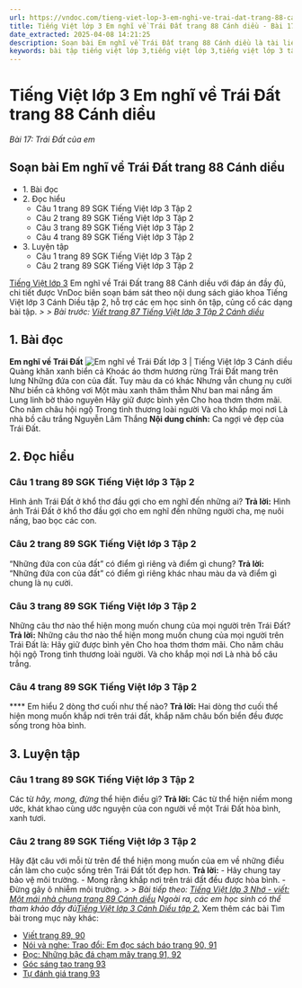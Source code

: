 ```yaml
---
url: https://vndoc.com/tieng-viet-lop-3-em-nghi-ve-trai-dat-trang-88-canh-dieu-291098
title: Tiếng Việt lớp 3 Em nghĩ về Trái Đất trang 88 Cánh diều - Bài 17: Trái Đất của em - VnDoc.com
date_extracted: 2025-04-08 14:21:25
description: Soạn bài Em nghĩ về Trái Đất trang 88 Cánh diều là tài liệu cho các em học sinh tham khảo, củng cố kiến thức Tiếng Việt 3 Cánh Diều tập 2. Mời các em cùng tham khảo.
keywords: bài tập tiếng việt lớp 3,tiếng việt lớp 3,tiếng việt lớp 3 tập 2,bài tập tiếng việt lớp 3 tập 2,tiếng việt 3 tập 2,tiếng việt lớp 3 cánh diều,tiếng việt 3 cánh diều,tiếng việt lớp 3 tập 2 cánh diều,tiếng việt lớp 3 cd,tiếng việt 3 cánh diều tập 2,Em nghĩ về Trái Đất trang 88,soạn bài Em nghĩ về Trái Đất trang 88,soạn bài Em nghĩ về Trái Đất trang 88 cánh diều
---
```


# Tiếng Việt lớp 3 Em nghĩ về Trái Đất trang 88 Cánh diều
 _Bài 17: Trái Đất của em_
## Soạn bài Em nghĩ về Trái Đất trang 88 Cánh diều
  * 1\. Bài đọc
  * 2\. Đọc hiểu 
    * Câu 1 trang 89 SGK Tiếng Việt lớp 3 Tập 2
    * Câu 2 trang 89 SGK Tiếng Việt lớp 3 Tập 2
    * Câu 3 trang 89 SGK Tiếng Việt lớp 3 Tập 2
    * Câu 4 trang 89 SGK Tiếng Việt lớp 3 Tập 2
  * 3\. Luyện tập 
    * Câu 1 trang 89 SGK Tiếng Việt lớp 3 Tập 2
    * Câu 2 trang 89 SGK Tiếng Việt lớp 3 Tập 2

[Tiếng Việt lớp 3](<https://vndoc.com/tieng-viet-lop-3-cd-tap2>) Em nghĩ về Trái Đất trang 88 Cánh diều với đáp án đầy đủ, chi tiết được VnDoc biên soạn bám sát theo nội dung  sách giáo khoa Tiếng Việt lớp 3 Cánh Diều tập 2, hỗ trợ các em học sinh ôn tập, củng cố các dạng bài tập.
_> > Bài trước: [Viết trang 87 Tiếng Việt lớp 3 Tập 2 Cánh diều](<https://vndoc.com/viet-trang-87-tieng-viet-lop-3-tap-2-canh-dieu-291092>)_
## 1\. Bài đọc
**Em nghĩ về Trái Đất**
![Em nghĩ về Trái Đất lớp 3 | Tiếng Việt lớp 3 Cánh diều](https://i.vdoc.vn/data/image/2023/03/09/em-nghi-ve-trai-dat-trang-88-89-130339.png)
Quàng khăn xanh biển cả
Khoác áo thơm hương rừng
Trái Đất mang trên lưng
Những đứa con của đất.
Tuy màu da có khác
Nhưng vẫn chung nụ cười
Như biển cả không vơi
Một màu xanh thăm thẳm
Như ban mai nắng ấm
Lung linh bờ thảo nguyên
Hãy giữ được bình yên
Cho hoa thơm thơm mãi.
Cho năm châu hội ngộ
Trong tình thương loài người
Và cho khắp mọi nơi
Là nhà bồ câu trắng
Nguyễn Lãm Thắng
**Nội dung chính:** Ca ngợi vẻ đẹp của Trái Đất.
## **2\. Đọc hiểu**
### **Câu 1 trang 89 SGK Tiếng Việt lớp 3 Tập 2**
Hình ảnh Trái Đất ở khổ thơ đầu gợi cho em nghĩ đến những ai?
**Trả lời:**
Hình ảnh Trái Đất ở khổ thơ đầu gợi cho em nghĩ đến những người cha, mẹ nuôi nấng, bao bọc các con.
### **Câu 2 trang 89 SGK Tiếng Việt lớp 3 Tập 2**
“Những đứa con của đất” có điểm gì riêng và điểm gì chung?
**Trả lời:**
“Những đứa con của đất” có điểm gì riêng khác nhau màu da và điểm gì chung là nụ cười.
### **Câu 3 trang 89 SGK Tiếng Việt lớp 3 Tập 2**
Những câu thơ nào thể hiện mong muốn chung của mọi người trên Trái Đất?
**Trả lời:**
Những câu thơ nào thể hiện mong muốn chung của mọi người trên Trái Đất là:
Hãy giữ được bình yên
Cho hoa thơm thơm mãi.
Cho năm châu hội ngộ
Trong tình thương loài người.
Và cho khắp mọi nơi
Là nhà bồ câu trắng.
### **Câu 4 trang 89 SGK Tiếng Việt lớp 3 Tập 2**
**** Em hiểu 2 dòng thơ cuối như thế nào?
**Trả lời:**
Hai dòng thơ cuối thể hiện mong muốn khắp nơi trên trái đất, khắp năm châu bốn biển đều được sống trong hòa bình.
## **3\. Luyện tập**
### **Câu 1 trang 89 SGK Tiếng Việt lớp 3 Tập 2**
Các từ _hãy, mong, đừng_ thể hiện điều gì?
**Trả lời:**
Các từ thể hiện niềm mong ước, khát khao cùng ước nguyện của con người về một Trái Đất hòa bình, xanh tươi.
### **Câu 2 trang 89 SGK Tiếng Việt lớp 3 Tập 2**
Hãy đặt câu với mỗi từ trên để thể hiện mong muốn của em về những điều cần làm cho cuộc sống trên Trái Đất tốt đẹp hơn.
**Trả lời:**
\- Hãy chung tay bảo vệ môi trường.
\- Mong rằng khắp nơi trên trái đất đều được hòa bình.
\- Đừng gây ô nhiễm môi trường.
_> > Bài tiếp theo: [Tiếng Việt lớp 3 Nhớ - viết: Một mái nhà chung trang 89 Cánh diều](<https://vndoc.com/tieng-viet-lop-3-nho-viet-mot-mai-nha-chung-trang-89-canh-dieu-291128>)_
 _Ngoài ra, các em học sinh có thể tham khảo đầy đủ[Tiếng Việt lớp 3 Cánh Diều tập 2.](<https://vndoc.com/tieng-viet-lop-3-cd-tap2>)_
Xem thêm các bài Tìm bài trong mục này khác:
  * [Viết trang 89, 90](</tieng-viet-lop-3-nho-viet-mot-mai-nha-chung-trang-89-canh-dieu-291128>)
  * [Nói và nghe: Trao đổi: Em đọc sách báo trang 90, 91](</tieng-viet-lop-3-tap-2-em-doc-sach-bao-trang-90-91-canh-dieu-291131>)
  * [Đọc: Những bậc đá chạm mây trang 91, 92](</tieng-viet-lop-3-nhung-bac-da-cham-may-trang-91-canh-dieu-291133>)
  * [Góc sáng tạo trang 93](</tieng-viet-lop-3-tap-2-goc-sang-tao-trang-93-canh-dieu-291136>)
  * [Tự đánh giá trang 93](</tu-danh-gia-trang-93-tieng-viet-lop-3-tap-2-canh-dieu-291139>)

